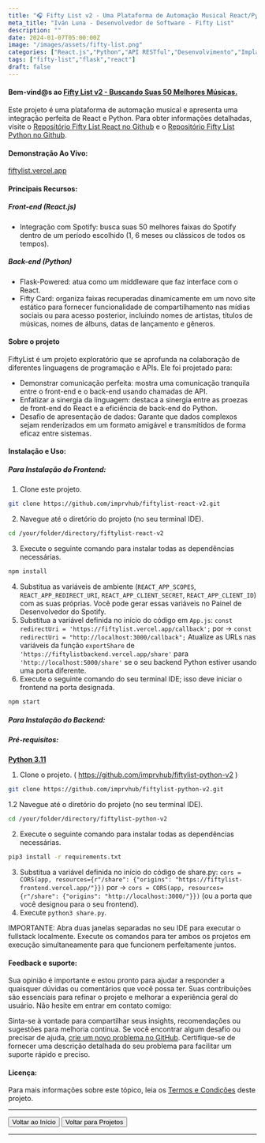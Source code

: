 ```yaml
---
title: "🎧 Fifty List v2 - Uma Plataforma de Automação Musical React/Python."
meta_title: "Iván Luna - Desenvolvedor de Software - Fifty List"
description: ""
date: 2024-01-07T05:00:00Z
image: "/images/assets/fifty-list.png"
categories: ["React.js","Python","API RESTful","Desenvolvimento","Implantação Vercel"]
tags: ["fifty-list","flask","react"]
draft: false
---
```


#### Bem-vind@s ao [Fifty List v2 - Buscando Suas 50 Melhores Músicas.](https://fiftylist.vercel.app/)

Este projeto é uma plataforma de automação musical e apresenta uma integração perfeita de React e Python. Para obter informações detalhadas, visite o [Repositório Fifty List React no Github](https://github.com/imprvhub/fiftylist-react-v2/) e o [Repositório Fifty List Python no Github](https://github.com/imprvhub/fiftylist-python-v2/).

#### Demonstração Ao Vivo:

[fiftylist.vercel.app](https://fiftylist.vercel.app/)

#### Principais Recursos:

##### Front-end (React.js)
- Integração com Spotify: busca suas 50 melhores faixas do Spotify dentro de um período escolhido (1, 6 meses ou clássicos de todos os tempos).

##### Back-end (Python)
- Flask-Powered: atua como um middleware que faz interface com o React.
- Fifty Card: organiza faixas recuperadas dinamicamente em um novo site estático para fornecer funcionalidade de compartilhamento nas mídias sociais ou para acesso posterior, incluindo nomes de artistas, títulos de músicas, nomes de álbuns, datas de lançamento e gêneros.

#### Sobre o projeto

FiftyList é um projeto exploratório que se aprofunda na colaboração de diferentes linguagens de programação e APIs. Ele foi projetado para:
- Demonstrar comunicação perfeita: mostra uma comunicação tranquila entre o front-end e o back-end usando chamadas de API.
- Enfatizar a sinergia da linguagem: destaca a sinergia entre as proezas de front-end do React e a eficiência de back-end do Python.
- Desafio de apresentação de dados: Garante que dados complexos sejam renderizados em um formato amigável e transmitidos de forma eficaz entre sistemas.

#### Instalação e Uso:

##### Para Instalação do Frontend:
1. Clone este projeto.
 ```bash
git clone https://github.com/imprvhub/fiftylist-react-v2.git

```
2. Navegue até o diretório do projeto (no seu terminal IDE).
```bash
cd /your/folder/directory/fiftylist-react-v2
```
3. Execute o seguinte comando para instalar todas as dependências necessárias.
```bash
npm install
```
4. Substitua as variáveis de ambiente (`REACT_APP_SCOPES`, `REACT_APP_REDIRECT_URI`, `REACT_APP_CLIENT_SECRET`, `REACT_APP_CLIENT_ID`) com as suas próprias. Você pode gerar essas variáveis no Painel de Desenvolvedor do Spotify.
5. Substitua a variável definida no início do código em `App.js`:
   `const redirectUri = 'https://fiftylist.vercel.app/callback';` por -> `const redirectUri = "http://localhost:3000/callback";`
   Atualize as URLs nas variáveis da função `exportShare` de `'https://fiftylistbackend.vercel.app/share'` para `'http://localhost:5000/share'` se o seu backend Python estiver usando uma porta diferente.
6. Execute o seguinte comando do seu terminal IDE; isso deve iniciar o frontend na porta designada.

```bash
npm start
```

##### Para Instalação do Backend:
##### Pré-requisitos:
[**Python 3.11**](https://www.python.org/downloads/release/python-3110/)

1. Clone o projeto. ( https://github.com/imprvhub/fiftylist-python-v2 )
 ```bash
git clone https://github.com/imprvhub/fiftylist-python-v2.git
```

1.2 Navegue até o diretório do projeto (no seu terminal IDE).
```bash
cd /your/folder/directory/fiftylist-python-v2
```
2. Execute o seguinte comando para instalar todas as dependências necessárias.
```bash
pip3 install -r requirements.txt
```
3. Substitua a variável definida no início do código de share.py: `cors = CORS(app, resources={r"/share": {"origins": "https://fiftylist-frontend.vercel.app/"}})` por ->  `cors = CORS(app, resources={r"/share": {"origins": "http://localhost:3000/"}})` (ou a porta que você designou para o seu frontend).
4. Execute `python3 share.py`.
   
IMPORTANTE: Abra duas janelas separadas no seu IDE para executar o fullstack localmente. Execute os comandos para ter ambos os projetos em execução simultaneamente para que funcionem perfeitamente juntos.

#### Feedback e suporte:
Sua opinião é importante e estou pronto para ajudar a responder a quaisquer dúvidas ou comentários que você possa ter. Suas contribuições são essenciais para refinar o projeto e melhorar a experiência geral do usuário. Não hesite em entrar em contato comigo:

Sinta-se à vontade para compartilhar seus insights, recomendações ou sugestões para melhoria contínua. Se você encontrar algum desafio ou precisar de ajuda, [crie um novo problema no GitHub](https://github.com/imprvhub/fiftylist-react-v2/issues/new). Certifique-se de fornecer uma descrição detalhada do seu problema para facilitar um suporte rápido e preciso.

#### Licença:
Para mais informações sobre este tópico, leia os [Termos e Condições](https://fiftylist.vercel.app/html/termsandconditions.html) deste projeto.

---
<div class="flex justify-between">
      <button class="btn btn-primary" onclick="window.location.href='/';">Voltar ao Início</button>
      <button class="btn btn-primary" onclick="window.location.href='/projetos';">Voltar para Projetos</button>     
</div>

---
